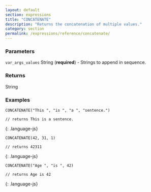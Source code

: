 ```yaml
---
layout: default
section: expressions
title: "CONCATENATE"
description: "Returns the concatenation of multiple values."
category: section
permalink: /expressions/reference/concatenate/
---
```


### Parameters

`var_args_values` String (__required__) - Strings to append in sequence.

### Returns

String

### Examples

~~~
CONCATENATE("This ", "is ", "a ", "sentence.")

// returns This is a sentence.
~~~
{: .language-js}


~~~
CONCATENATE(42, 31, 1)

// returns 42311
~~~
{: .language-js}


~~~
CONCATENATE("Age ", "is ", 42)

// returns Age is 42
~~~
{: .language-js}